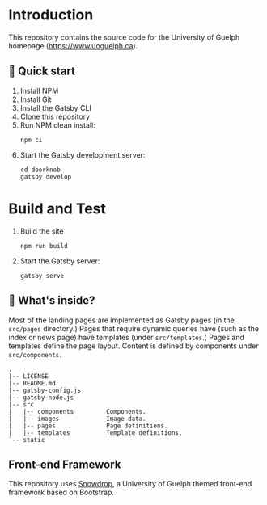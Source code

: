 # Introduction

This repository contains the source code for the University of Guelph homepage (https://www.uoguelph.ca).

## 🚀 Quick start

1. Install NPM
1. Install Git
1. Install the Gatsby CLI
1. Clone this repository
1. Run NPM clean install:
   ```shell
   npm ci
   ```
1. Start the Gatsby development server:
   ```shell
   cd doorknob
   gatsby develop
   ```

# Build and Test

1. Build the site
   ```shell
   npm run build
   ```
1. Start the Gatsby server:
   ```shell
   gatsby serve
   ```

## 🧐 What's inside?

Most of the landing pages are implemented as Gatsby pages (in the
`src/pages` directory.) Pages that require dynamic queries have (such as
the index or news page) have templates (under `src/templates`.) Pages and
templates define the page layout. Content is defined by components under
`src/components`.

```
.
|-- LICENSE
|-- README.md
|-- gatsby-config.js
|-- gatsby-node.js
|-- src
|   |-- components         Components.
|   |-- images             Image data.
|   |-- pages              Page definitions.
|   |-- templates          Template definitions.
`-- static
```

## Front-end Framework

This repository uses [Snowdrop](https://github.com/ccswbs/snowdrop), a University of Guelph themed front-end framework based on Bootstrap.
